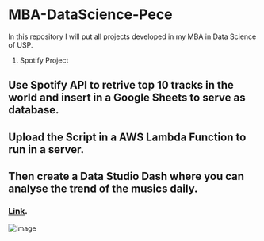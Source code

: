# MBA-DataScience-Pece

In this repository I will put all projects developed in my MBA in Data Science of USP.

1) Spotify Project 
## Use Spotify API to retrive top 10 tracks in the world and insert in a Google Sheets to serve as database.
## Upload the Script in a AWS Lambda Function to run in a server.
## Then create a Data Studio Dash where you can analyse the trend of the musics daily.
### [Link](https://datastudio.google.com/u/0/reporting/6ed6acc6-36f4-4366-a348-a297ba9c4e52/page/X8w4C).

![image](https://user-images.githubusercontent.com/50839107/196177479-c23fc2df-3e65-40d1-9fc2-b3ed9af138e6.png)

